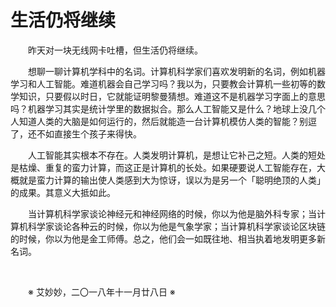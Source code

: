 # 生活仍将继续

&emsp;&emsp;昨天对一块无线网卡吐槽，但生活仍将继续。

&emsp;&emsp;想聊一聊计算机学科中的名词。计算机科学家们喜欢发明新的名词，例如机器学习和人工智能。难道机器会自己学习吗？我以为，只要教会计算机一些初等的数学知识，只要假以时日，它就能证明黎曼猜想。难道这不是机器学习字面上的意思吗？机器学习其实是统计学里的数据拟合。那么人工智能又是什么？地球上没几个人知道人类的大脑是如何运行的，然后就能造一台计算机模仿人类的智能？别逗了，还不如直接生个孩子来得快。

&emsp;&emsp;人工智能其实根本不存在。人类发明计算机，是想让它补己之短。人类的短处是枯燥、重复的蛮力计算，而这正是计算机的长处。如果硬要说人工智能存在，大概就是蛮力计算的输出使人类感到大为惊讶，误以为是另一个「聪明绝顶的人类」的成果。其意义大抵如此。

&emsp;&emsp;当计算机科学家谈论神经元和神经网络的时候，你以为他是脑外科专家；当计算机科学家谈论各种云的时候，你以为他是气象学家；当计算机科学家谈论区块链的时候，你以为他是金工师傅。总之，他们会一如既往地、相当执着地发明更多新名词。

&emsp;&emsp;

&emsp;&emsp;※ 艾妙妙，二〇一八年十一月廿八日 ※